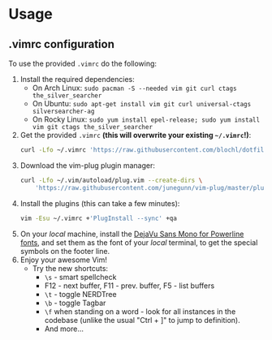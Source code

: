 # Usage

## .vimrc configuration

To use the provided `.vimrc` do the following:

1. Install the required dependencies:
    * On Arch Linux: `sudo pacman -S --needed vim git curl ctags the_silver_searcher`
    * On Ubuntu: `sudo apt-get install vim git curl universal-ctags silversearcher-ag`
    * On Rocky Linux: `sudo yum install epel-release; sudo yum install vim git ctags the_silver_searcher`
1. Get the provided `.vimrc` **(this will overwrite your existing `~/.vimrc`!)**:
    ```bash
    curl -Lfo ~/.vimrc 'https://raw.githubusercontent.com/blochl/dotfiles/main/.vimrc'
    ```
1. Download the vim-plug plugin manager:
    ```bash
    curl -Lfo ~/.vim/autoload/plug.vim --create-dirs \
        'https://raw.githubusercontent.com/junegunn/vim-plug/master/plug.vim'
    ```
1. Install the plugins (this can take a few minutes):
    ```bash
    vim -Esu ~/.vimrc +'PlugInstall --sync' +qa
    ```
1. On your _local_ machine, install the [DejaVu Sans Mono for Powerline fonts](https://github.com/powerline/fonts/tree/master/DejaVuSansMono), and set them as the font of your _local_ terminal, to get the special symbols on the footer line.
1. Enjoy your awesome Vim!
    * Try the new shortcuts:
        * `\s` - smart spellcheck
        * F12 - next buffer, F11 - prev. buffer, F5 - list buffers
        * `\t` - toggle NERDTree
        * `\b` - toggle Tagbar
        * `\f` when standing on a word - look for all instances in the codebase (unlike the usual "Ctrl + ]" to jump to definition).
        * And more...
